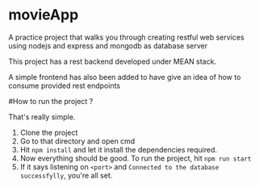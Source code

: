 # movieApp
A practice project that walks you through creating restful web services using nodejs and express and mongodb as database server

This project has a rest backend developed under MEAN stack. 

A simple frontend has also been added to have give an idea of how to consume provided rest endpoints

#How to run the project ? 

That's really simple. 

1. Clone the project
2. Go to that directory and open cmd
3. Hit `npm install` and let it install the dependencies required.
4. Now everything should be good. To run the project, hit `npm run start`
5. If it says listening on `<port>` and `Connected to the database successfylly`, you're all set. 
